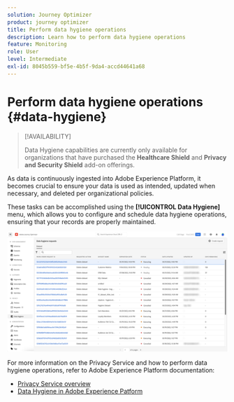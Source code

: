 ```yaml
---
solution: Journey Optimizer
product: journey optimizer
title: Perform data hygiene operations
description: Learn how to perform data hygiene operations
feature: Monitoring
role: User
level: Intermediate
exl-id: 8045b559-bf5e-4b5f-9da4-accd44641a68
---
```

# Perform data hygiene operations {#data-hygiene}

>[!AVAILABILITY]
>
>Data Hygiene capabilities are currently only available for organizations that have purchased the **Healthcare Shield** and **Privacy and Security Shield** add-on offerings.


As data is continuously ingested into Adobe Experience Platform, it becomes crucial to ensure your data is used as intended, updated when necessary, and deleted per organizational policies.

These tasks can be accomplished using the **[!UICONTROL Data Hygiene]** menu, which allows you to configure and schedule data hygiene operations, ensuring that your records are properly maintained.

![](assets/data-hygiene.png)

For more information on the Privacy Service and how to perform data hygiene operations, refer to Adobe Experience Platform documentation:

* [Privacy Service overview](https://experienceleague.adobe.com/docs/experience-platform/privacy/home.html)
* [Data Hygiene in Adobe Experience Patform](https://experienceleague.adobe.com/docs/experience-platform/hygiene/home.html)
